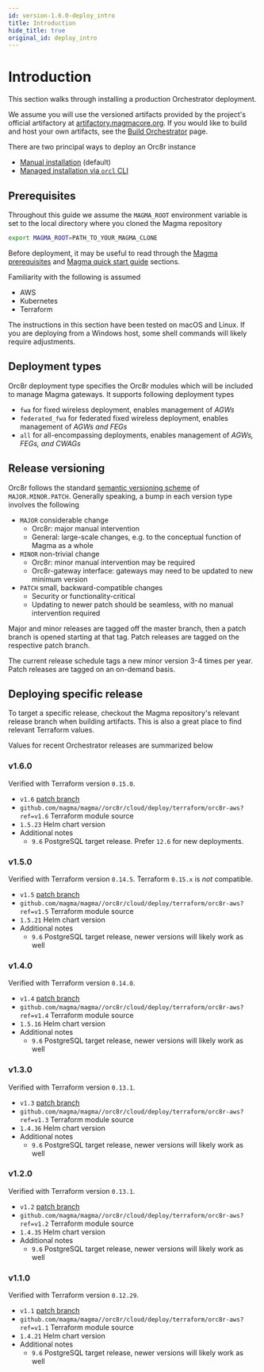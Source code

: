 ```yaml
---
id: version-1.6.0-deploy_intro
title: Introduction
hide_title: true
original_id: deploy_intro
---
```


# Introduction

This section walks through installing a production Orchestrator deployment.

We assume you will use the versioned artifacts provided by the project's official artifactory at [artifactory.magmacore.org](https://artifactory.magmacore.org/). If you would like to build and host your own artifacts, see the [Build Orchestrator](./dev_build.md) page.

There are two principal ways to deploy an Orc8r instance

- [Manual installation](./deploy_install.md) (default)
- [Managed installation via `orcl` CLI](./deploy_orcl.md)

## Prerequisites

Throughout this guide we assume the `MAGMA_ROOT` environment variable is set to the local directory where you cloned the Magma repository

```sh
export MAGMA_ROOT=PATH_TO_YOUR_MAGMA_CLONE
```

Before deployment, it may be useful to read through the [Magma prerequisites](../basics/prerequisites.md) and [Magma quick start guide](../basics/quick_start_guide.md) sections.

Familiarity with the following is assumed

- AWS
- Kubernetes
- Terraform

The instructions in this section have been tested on macOS and Linux. If you are deploying from a Windows host, some shell commands will likely require adjustments.

## Deployment types

Orc8r deployment type specifies the Orc8r modules which will be included to manage Magma gateways. It supports following deployment types

- `fwa` for fixed wireless deployment, enables management of *AGWs*
- `federated_fwa` for federated fixed wireless deployment, enables management
  of *AGWs and FEGs*
- `all` for all-encompassing deployments, enables management of *AGWs, FEGs,
  and CWAGs*

## Release versioning

Orc8r follows the standard [semantic versioning scheme](https://semver.org/) of `MAJOR.MINOR.PATCH`. Generally speaking, a bump in each version type involves the following

- `MAJOR` considerable change
    - Orc8r: major manual intervention
    - General: large-scale changes, e.g. to the conceptual function of Magma as a whole
- `MINOR` non-trivial change
    - Orc8r: minor manual intervention may be required
    - Orc8r-gateway interface: gateways may need to be updated to new minimum version
- `PATCH` small, backward-compatible changes
    - Security or functionality-critical
    - Updating to newer patch should be seamless, with no manual intervention required

Major and minor releases are tagged off the master branch, then a patch branch is opened starting at that tag. Patch releases are tagged on the respective patch branch.

The current release schedule tags a new minor version 3-4 times per year. Patch releases are tagged on an on-demand basis.

## Deploying specific release

To target a specific release, checkout the Magma repository's relevant release branch when building artifacts. This is also a great place to find relevant Terraform values.

Values for recent Orchestrator releases are summarized below

### v1.6.0
Verified with Terraform version `0.15.0`.

- `v1.6` [patch branch](https://github.com/magma/magma/tree/v1.6)
- `github.com/magma/magma//orc8r/cloud/deploy/terraform/orc8r-aws?ref=v1.6`
Terraform module source
- `1.5.23` Helm chart version
- Additional notes
    - `9.6` PostgreSQL target release. Prefer `12.6` for new deployments.

### v1.5.0
Verified with Terraform version `0.14.5`. Terraform `0.15.x` is *not* compatible.

- `v1.5` [patch branch](https://github.com/magma/magma/tree/v1.5)
- `github.com/magma/magma//orc8r/cloud/deploy/terraform/orc8r-aws?ref=v1.5`
Terraform module source
- `1.5.21` Helm chart version
- Additional notes
    - `9.6` PostgreSQL target release, newer versions will likely work as well

### v1.4.0
Verified with Terraform version `0.14.0`.

- `v1.4` [patch branch](https://github.com/magma/magma/tree/v1.4)
- `github.com/magma/magma//orc8r/cloud/deploy/terraform/orc8r-aws?ref=v1.4`
Terraform module source
- `1.5.16` Helm chart version
- Additional notes
    - `9.6` PostgreSQL target release, newer versions will likely work as well

### v1.3.0
Verified with Terraform version `0.13.1`.

- `v1.3` [patch branch](https://github.com/magma/magma/tree/v1.3)
- `github.com/magma/magma//orc8r/cloud/deploy/terraform/orc8r-aws?ref=v1.3`
Terraform module source
- `1.4.36` Helm chart version
- Additional notes
    - `9.6` PostgreSQL target release, newer versions will likely work as well

### v1.2.0
Verified with Terraform version `0.13.1`.

- `v1.2` [patch branch](https://github.com/magma/magma/tree/v1.2)
- `github.com/magma/magma//orc8r/cloud/deploy/terraform/orc8r-aws?ref=v1.2`
Terraform module source
- `1.4.35` Helm chart version
- Additional notes
    - `9.6` PostgreSQL target release, newer versions will likely work as well

### v1.1.0
Verified with Terraform version `0.12.29`.

- `v1.1` [patch branch](https://github.com/magma/magma/tree/v1.1)
- `github.com/magma/magma//orc8r/cloud/deploy/terraform/orc8r-aws?ref=v1.1`
Terraform module source
- `1.4.21` Helm chart version
- Additional notes
    - `9.6` PostgreSQL target release, newer versions will likely work as well


